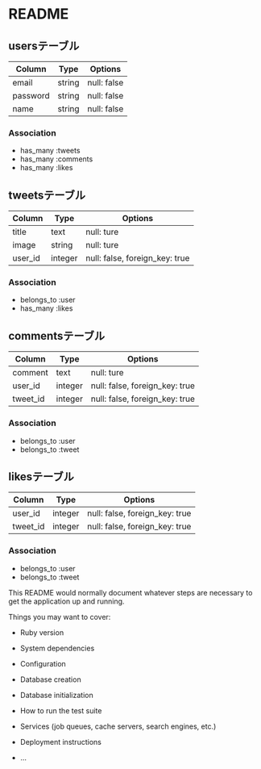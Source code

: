 # README

## usersテーブル
|Column|Type|Options|
|------|----|-------|
|email|string|null: false|
|password|string|null: false|
|name|string|null: false|
### Association
- has_many :tweets
- has_many :comments
- has_many :likes





## tweetsテーブル
|Column|Type|Options|
|------|----|-------|
|title|text|null: ture|
|image|string|null: ture|
|user_id|integer|null: false, foreign_key: true|
### Association
- belongs_to :user
- has_many :likes





## commentsテーブル
|Column|Type|Options|
|------|----|-------|
|comment|text|null: ture|
|user_id|integer|null: false, foreign_key: true|
|tweet_id|integer|null: false, foreign_key: true|
### Association
- belongs_to :user
- belongs_to :tweet



## likesテーブル
|Column|Type|Options|
|------|----|-------|
|user_id|integer|null: false, foreign_key: true|
|tweet_id|integer|null: false, foreign_key: true|
### Association
- belongs_to :user
- belongs_to :tweet









This README would normally document whatever steps are necessary to get the
application up and running.

Things you may want to cover:

* Ruby version

* System dependencies

* Configuration

* Database creation

* Database initialization

* How to run the test suite

* Services (job queues, cache servers, search engines, etc.)

* Deployment instructions

* ...
